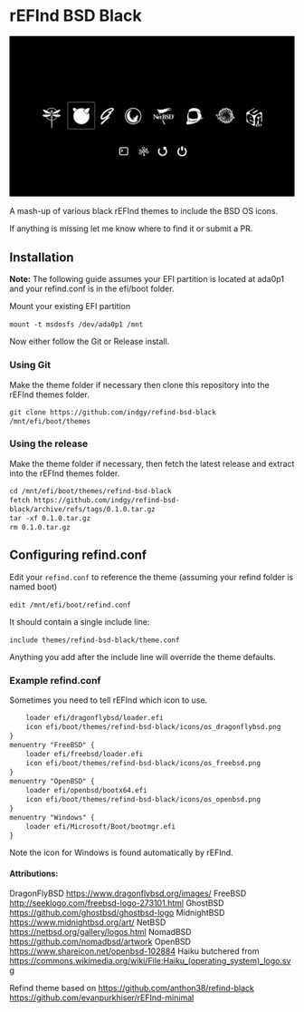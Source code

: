 # rEFInd BSD Black

![Simulated screenshot of the theme](screenshot.png)


A mash-up of various black rEFInd themes to include the BSD OS icons.

If anything is missing let me know where to find it or submit a PR.

## Installation

**Note:** The following guide assumes your EFI partition is located at ada0p1 and your refind.conf is in the efi/boot folder.

Mount your existing EFI partition

`mount -t msdosfs /dev/ada0p1 /mnt`


Now either follow the Git or Release install.


### Using Git

Make the theme folder if necessary then clone this repository into the rEFInd themes folder.

```mkdir /mnt/efi/boot/themes
git clone https://github.com/indgy/refind-bsd-black /mnt/efi/boot/themes
```


### Using the release

Make the theme folder if necessary, then fetch the latest release and extract into the rEFInd themes folder.

```mkdir -p /mnt/efi/boot/themes/refind-bsd-black
cd /mnt/efi/boot/themes/refind-bsd-black
fetch https://github.com/indgy/refind-bsd-black/archive/refs/tags/0.1.0.tar.gz
tar -xf 0.1.0.tar.gz
rm 0.1.0.tar.gz
```


## Configuring refind.conf

Edit your `refind.conf` to reference the theme (assuming your refind folder is named boot)

`edit /mnt/efi/boot/refind.conf`

It should contain a single include line:

`include themes/refind-bsd-black/theme.conf`

Anything you add after the include line will override the theme defaults.


### Example refind.conf

Sometimes you need to tell rEFInd which icon to use.

```menuentry "DragonFlyBSD" {
    loader efi/dragonflybsd/loader.efi
    icon efi/boot/themes/refind-bsd-black/icons/os_dragonflybsd.png
}
menuentry "FreeBSD" {
    loader efi/freebsd/loader.efi
    icon efi/boot/themes/refind-bsd-black/icons/os_freebsd.png
}
menuentry "OpenBSD" {
    loader efi/openbsd/bootx64.efi
    icon efi/boot/themes/refind-bsd-black/icons/os_openbsd.png
}
menuentry "Windows" {
    loader efi/Microsoft/Boot/bootmgr.efi
}
```

Note the icon for Windows is found automatically by rEFInd.


#### Attributions:

DragonFlyBSD https://www.dragonflybsd.org/images/
FreeBSD http://seeklogo.com/freebsd-logo-273101.html
GhostBSD https://github.com/ghostbsd/ghostbsd-logo
MidnightBSD https://www.midnightbsd.org/art/
NetBSD https://netbsd.org/gallery/logos.html
NomadBSD https://github.com/nomadbsd/artwork
OpenBSD https://www.shareicon.net/openbsd-102884
Haiku butchered from https://commons.wikimedia.org/wiki/File:Haiku_(operating_system)_logo.svg

Refind theme based on
https://github.com/anthon38/refind-black
https://github.com/evanpurkhiser/rEFInd-minimal
